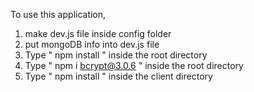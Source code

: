 To use this application, 

1. make dev.js file inside config folder 
2. put mongoDB info into dev.js file 
3. Type  " npm install " inside the root directory
4. Type " npm i bcrypt@3.0.6 " inside the root directory
5. Type " npm install " inside the client directory

